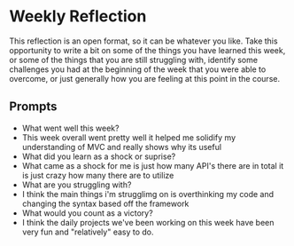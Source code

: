 # Weekly Reflection
This reflection is an open format, so it can be whatever you like. Take this opportunity to write a bit on some of the things you have learned this week, or some of the things that you are still struggling with, identify some challenges you had at the beginning of the week that you were able to overcome, or just generally how you are feeling at this point in the course.

## Prompts
- What went well this week?
- This week overall went pretty well it helped me solidify my understanding of MVC and really shows why its useful
- What did you learn as a shock or suprise?
- What came as a shock for me is just how many API's there are in total it is just crazy how many there are to utilize 
- What are you struggling with?
- I think the main things i'm strugglimg on is overthinking my code and changing the syntax based off the framework
- What would you count as a victory?
- I think the daily projects we've been working on this week have been very fun and "relatively" easy to do.